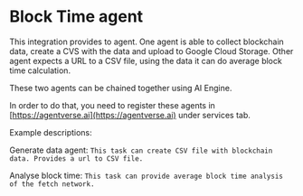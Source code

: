 # Block Time agent

This integration provides to agent. One agent is able to collect blockchain data, create a CVS with the data and upload to Google Cloud Storage. Other agent expects a URL to a CSV file, using the data it can do average block time calculation.

These two agents can be chained together using AI Engine.

In order to do that, you need to register these agents in [https://agentverse.ai](https://agentverse.ai) under services tab.

Example descriptions:

Generate data agent:
```This task can create CSV file with blockchain data. Provides a url to CSV file.```

Analyse block time:
```This task can provide average block time analysis of the fetch network.```



